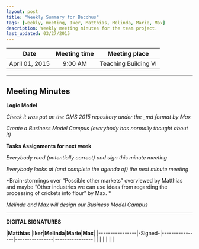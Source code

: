 ```yaml
---
layout: post
title: "Weekly Summary for Bacchus"
tags: [weekly, meeting, Iker, Matthias, Melinda, Marie, Max]
description: Weekly meeting minutes for the team project.
last_updated: 03/27/2015
---
```


|**Date** |**Meeting time**|**Meeting place**
| ------------- |:----------------:|:-------:
|April 01, 2015| 9:00 AM | Teaching Building VI


----------


Meeting Minutes
------
**Logic Model**

*Check it was put on the GMS 2015 repository under the _md format by Max*

*Create a Business Model Campus (everybody has normally thought about it)*



**Tasks Assignments for next week**

*Everybody read (potentially correct) and sign this minute meeting*

*Everybody looks at (and complete the agenda of) the next minute meeting*


*Brain-stormings over “Possible other markets” overviewed by Matthias and maybe “Other industries we can use ideas from regarding the processing of crickets into flour” by Max. *

*Melinda and Max will design our Business Model Campus*

----------


**DIGITAL SIGNATURES**

|**Matthias** |**Iker**|**Melinda**|**Marie**|**Max**|
|----------------|-Signed-|----------------|----------------|----------------|
| | | | | |
